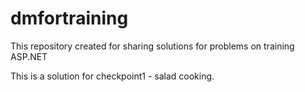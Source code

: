 # dmfortraining
This repository created for sharing solutions for problems on training ASP.NET

This is a solution for checkpoint1 - salad cooking.
